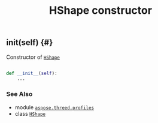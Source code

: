 ﻿---
title: HShape constructor
second_title: Aspose.3D for Python via .NET API References
description: 
type: docs
weight: 10
url: /python-net/aspose.threed.profiles/hshape/__init__/
is_root: false
---

## __init__(self) {#}

Constructor of [`HShape`](/3d/python-net/aspose.threed.profiles/hshape)



```python

def __init__(self):
    ...
```





### See Also
* module [`aspose.threed.profiles`](../../)
* class [`HShape`](/3d/python-net/aspose.threed.profiles/hshape)
